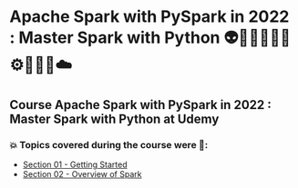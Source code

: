 # Apache Spark with PySpark in 2022 : Master Spark with Python 👽🤖🧑🏻‍💻🤯⚙️🐍🧠🎲☁️
## Course Apache Spark with PySpark in 2022 : Master Spark with Python at Udemy
### 💥 Topics covered during the course were 🚀:
- [Section 01 - Getting Started](https://github.com/romulovieira777/Apache_Spark_with_PySpark_in_2022_Master_Spark_with_Python/tree/main/Section_01_Getting_Started)
- [Section 02 - Overview of Spark](https://github.com/romulovieira777/Apache_Spark_with_PySpark_in_2022_Master_Spark_with_Python/tree/main/Section_02_Overview_of_Spark)

